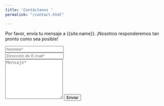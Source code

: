 ```yaml
---
title: 'Contáctanos '
permalink: "/contact.html"

---
```

<form action="https://formspree.io/f/xnqrokzz" method="POST"><p class="mb-4">Por favor, envía tu mensaje a {{site.name}}. ¡Nosotros responderemos tan pronto como sea posible!</p> <div class="form-group row"> <div class="col-md-6"> <input class="form-control" type="text" name="name" placeholder="Nombre*" required> </div> <div class="col-md-6"> <input class="form-control" type="email" name="replyto" placeholder="Dirección de E-mail*" required> </div> </div> <textarea rows="8" class="form-control mb-3" name="message" placeholder="Mensaje*" required></textarea>  <input class="btn btn-success" type="submit" value="Enviar"> </form>